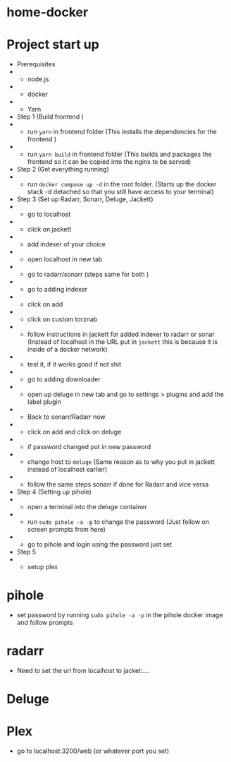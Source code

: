 # home-docker

# Project start up

- Prerequisites
- - node.js
- - docker
- - Yarn
- Step 1 (Build frontend )
- - run `yarn` in frontend folder (This installs the dependencies for the frontend )
- - run `yarn build` in frontend folder (This builds and packages the frontend so it can be copied into the nginx to be served)
- Step 2 (Get everything running)
- - run `docker compose up -d` in the root folder. (Starts up the docker stack -d detached so that you still have access to your terminal)
- Step 3 (Set up Radarr, Sonarr, Deluge, Jackett)
- - go to localhost
- - click on jackett
- - add indexer of your choice
- - open localhost in new tab
- - go to radarr/sonarr (steps same for both )
- - go to adding indexer
- - click on add
- - click on custom torznab
- - follow instructions in jackett for added indexer to radarr or sonar (Instead of localhost in the URL put in `jackett` this is because it is inside of a docker network)
- - test it, if it works good if not shit
- - go to adding downloader
- - open up deluge in new tab and go to settings > plugins and add the label plugin
- - Back to sonarr/Radarr now
- - click on add and click on deluge
- - if password changed put in new password
- - change host to `deluge` (Same reason as to why you put in jackett instead of localhost earlier)
- - follow the same steps sonarr if done for Radarr and vice versa
- Step 4 (Setting up pihole)
- - open a terminal into the deluge container
- - run `sudo pihole -a -p` to change the password (Just follow on screen prompts from here)
- - go to pihole and login using the password just set
- Step 5
- - setup plex

# pihole

- set password by running `sudo pihole -a -p` in the pihole docker image and follow prompts

# radarr

- Need to set the url from localhost to jacket:....

# Deluge

# Plex

- go to localhost:3200/web (or whatever port you set)
